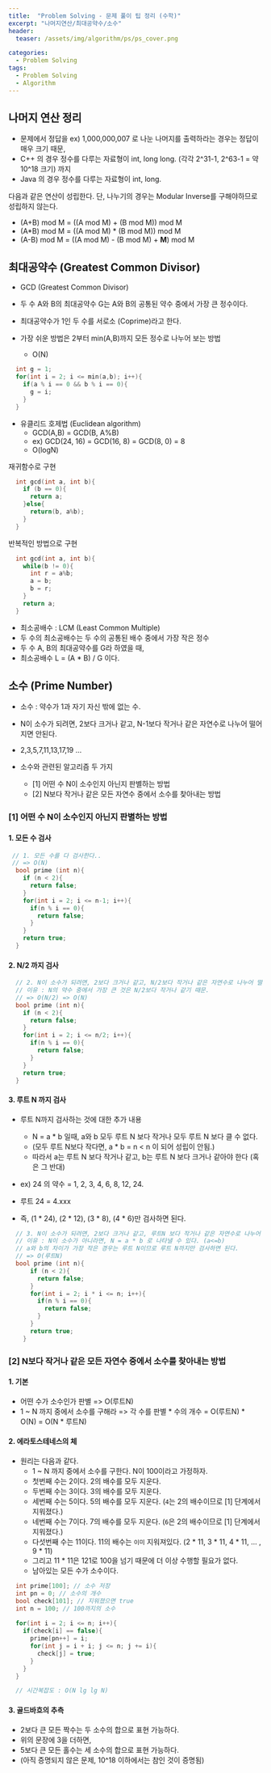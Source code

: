 ```yaml
---
title:  "Problem Solving - 문제 풀이 팁 정리 (수학)"
excerpt: "나머지연산/최대공약수/소수"
header:
  teaser: /assets/img/algorithm/ps/ps_cover.png

categories:
  - Problem Solving
tags:
  - Problem Solving
  - Algorithm
---
```


## 나머지 연산 정리

- 문제에서 정답을 ex) 1,000,000,007 로 나눈 나머지를 출력하라는 경우는 정답이 매우 크기 때문,
- C++ 의 경우 정수를 다루는 자료형이 int, long long. (각각 2^31-1, 2^63-1 = 약 10^18 크기) 까지
- Java 의 경우 정수를 다루는 자료형이 int, long.

다음과 같은 연산이 성립한다. 단, 나누기의 경우는 Modular Inverse를 구해야하므로 성립하지 않는다.

- (A+B) mod M = ((A mod M) + (B mod M)) mod M
- (A*B) mod M = ((A mod M) * (B mod M)) mod M
- (A-B) mod M = ((A mod M) - (B mod M) + __M__) mod M

## 최대공약수 (Greatest Common Divisor)

- GCD (Greatest Common Divisor)
- 두 수 A와 B의 최대공약수 G는 A와 B의 공통된 약수 중에서 가장 큰 정수이다.
- 최대공약수가 1인 두 수를 서로소 (Coprime)라고 한다.

- 가장 쉬운 방법은 2부터 min(A,B)까지 모든 정수로 나누어 보는 방법
  - O(N)

```cpp
  int g = 1;
  for(int i = 2; i <= min(a,b); i++){
    if(a % i == 0 && b % i == 0){
      g = i;
    }
  }
```

- 유클리드 호제법 (Euclidean algorithm)
  - GCD(A,B) = GCD(B, A%B)
  - ex) GCD(24, 16) = GCD(16, 8) = GCD(8, 0) = 8
  - O(logN)

재귀함수로 구현
```cpp
  int gcd(int a, int b){
    if (b == 0){
      return a;
    }else{
      return(b, a%b);
    }
  }
```

반복적인 방법으로 구현
```cpp
  int gcd(int a, int b){
    while(b != 0){
      int r = a%b;
      a = b;
      b = r;
    }
    return a;
  }
```

- 최소공배수 : LCM (Least Common Multiple)
- 두 수의 최소공배수는 두 수의 공통된 배수 중에서 가장 작은 정수
- 두 수 A, B의 최대공약수를 G라 하였을 때,
- 최소공배수 L = (A * B) / G 이다.

## 소수 (Prime Number)

- 소수 : 약수가 1과 자기 자신 밖에 없는 수.
- N이 소수가 되려면, 2보다 크거나 같고, N-1보다 작거나 같은 자연수로 나누어 떨어지면 안된다.
- 2,3,5,7,11,13,17,19 ...

- 소수와 관련된 알고리즘 두 가지
  - [1] 어떤 수 N이 소수인지 아닌지 판별하는 방법
  - [2] N보다 작거나 같은 모든 자연수 중에서 소수를 찾아내는 방법

### [1] 어떤 수 N이 소수인지 아닌지 판별하는 방법

#### 1. 모든 수 검사
```cpp
 // 1. 모든 수를 다 검사한다.. 
 // => O(N)
  bool prime (int n){
    if (n < 2){
      return false;
    }
    for(int i = 2; i <= n-1; i++){
      if(n % i == 0){
        return false;
      }
    }
    return true;
  }
```

#### 2. N/2 까지 검사
```cpp
  // 2. N이 소수가 되려면, 2보다 크거나 같고, N/2보다 작거나 같은 자연수로 나누어 떨어지면 안된다.
  // 이유 : N의 약수 중에서 가장 큰 것은 N/2보다 작거나 같기 때문.
  // => O(N/2) => O(N)
  bool prime (int n){
    if (n < 2){
      return false;
    }
    for(int i = 2; i <= n/2; i++){
      if(n % i == 0){
        return false;
      }
    }
    return true;
  }
```

#### 3. 루트 N 까지 검사
- 루트 N까지 검사하는 것에 대한 추가 내용
  - N = a * b 일때, a와 b 모두 루트 N 보다 작거나 모두 루트 N 보다 클 수 없다. 
  - (모두 루트 N보다 작다면, a * b = n < n 이 되어 성립이 안됨.)
  - 따라서 a는 루트 N 보다 작거나 같고, b는 루트 N 보다 크거나 같아야 한다 (혹은 그 반대)

- ex) 24 의 약수 =  1, 2, 3, 4, 6, 8, 12, 24. 
- 루트 24 = 4.xxx
- 즉, (1 * 24), (2 * 12), (3 * 8), (4 * 6)만 검사하면 된다. 

```cpp
  // 3. N이 소수가 되려면, 2보다 크거나 같고, 루트N 보다 작거나 같은 자연수로 나누어 떨어지면 안된다.
  // 이유 : N이 소수가 아니라면, N = a * b 로 나타낼 수 있다. (a<=b)
  // a와 b의 차이가 가장 작은 경우는 루트 N이므로 루트 N까지만 검사하면 된다.
  // => O(루트N)
  bool prime (int n){
      if (n < 2){
        return false;
      }
      for(int i = 2; i * i <= n; i++){
        if(n % i == 0){
          return false;
        }
      }
      return true;
    }
```

### [2] N보다 작거나 같은 모든 자연수 중에서 소수를 찾아내는 방법

#### 1. 기본
- 어떤 수가 소수인가 판별 => O(루트N)
- 1 ~ N 까지 중에서 소수를 구해라 => 각 수를 판별 * 수의 개수 = O(루트N) * O(N) = O(N * 루트N)

#### 2. 에라토스테네스의 체
- 원리는 다음과 같다.
  - 1 ~ N 까지 중에서 소수를 구한다. N이 100이라고 가정하자.
  - 첫번째 수는 2이다. 2의 배수를 모두 지운다.
  - 두번째 수는 3이다. 3의 배수를 모두 지운다.
  - 세번째 수는 5이다. 5의 배수를 모두 지운다. (`4`는 2의 배수이므로 [1] 단계에서 지워졌다.)
  - 네번째 수는 7이다. 7의 배수를 모두 지운다. (`6`은 2의 배수이므로 [1] 단계에서 지워졌다.)
  - 다섯번째 수는 11이다. 11의 배수는 `이미` 지워져있다. (2 * 11, 3 * 11, 4 * 11, ... , 9 * 11)
  - 그리고 11 * 11은 121로 100을 넘기 때문에 더 이상 수행할 필요가 없다.
  - 남아있는 모든 수가 소수이다.

```cpp
  int prime[100]; // 소수 저장
  int pn = 0; // 소수의 개수
  bool check[101]; // 지워졌으면 true
  int n = 100; // 100까지의 소수
  
  for(int i = 2; i <= n; i++){
    if(check[i] == false){
      prime[pn++] = i;
      for(int j = i + i; j <= n; j += i){
        check[j] = true;
      }
    }
  }

  // 시간복잡도 : O(N lg lg N)
```

#### 3. 골드바흐의 추측
- 2보다 큰 모든 짝수는 두 소수의 합으로 표현 가능하다.
- 위의 문장에 3을 더하면,
- 5보다 큰 모든 홀수는 세 소수의 합으로 표현 가능하다. 
- (아직 증명되지 않은 문제, 10^18 이하에서는 참인 것이 증명됨)

